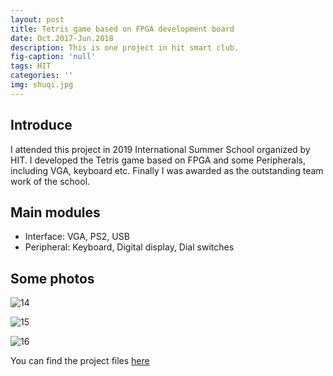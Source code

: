 ```yaml
---
layout: post
title: Tetris game based on FPGA development board
date: Oct.2017-Jun.2018
description: This is one project in hit smart club.
fig-caption: 'null'
tags: HIT
categories: ''
img: shuqi.jpg
---
```

## Introduce

I attended this project in 2019 International Summer School organized by HIT.  I developed the Tetris game based on FPGA and some Peripherals, including VGA, keyboard etc.  Finally I was awarded as the outstanding team work of the school. 

## Main modules

- Interface: VGA, PS2, USB
- Peripheral: Keyboard, Digital display, Dial switches

## Some photos

![14]({{site.baseurl}}/assets/img/els1.jpg)

![15]({{site.baseurl}}/assets/img/els2.jpg)

![16]({{site.baseurl}}/assets/img/els3.jpg)

You can find the project files [here](https://github.com/ZhuoZhi-HIT/-Tetris)